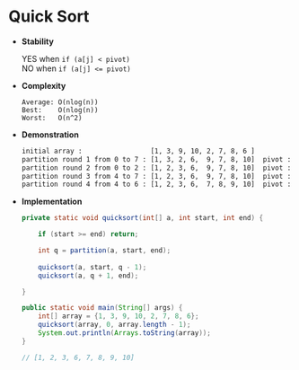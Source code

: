 # Quick Sort

* **Stability**
    
    YES when `if (a[j] < pivot)` <br>
    NO  when `if (a[j] <= pivot)`

* **Complexity**

    ```
    Average: O(nlog(n))
    Best:    O(nlog(n))
    Worst:   O(n^2)
    ```
    
* **Demonstration**

    ```bash
    initial array :                 [1, 3, 9, 10, 2, 7, 8, 6 ]
    partition round 1 from 0 to 7 : [1, 3, 2, 6,  9, 7, 8, 10]  pivot : 6
    partition round 2 from 0 to 2 : [1, 2, 3, 6,  9, 7, 8, 10]  pivot : 2
    partition round 3 from 4 to 7 : [1, 2, 3, 6,  9, 7, 8, 10]  pivot : 10
    partition round 4 from 4 to 6 : [1, 2, 3, 6,  7, 8, 9, 10]  pivot : 8
    ``` 
    
* **Implementation**
    
    ```java
    private static void quicksort(int[] a, int start, int end) {
    
        if (start >= end) return;

        int q = partition(a, start, end);
      
        quicksort(a, start, q - 1);
        quicksort(a, q + 1, end);

    }
    ```
     
    ```java
    public static void main(String[] args) {
        int[] array = {1, 3, 9, 10, 2, 7, 8, 6};
        quicksort(array, 0, array.length - 1);
        System.out.println(Arrays.toString(array));
    }
  
    // [1, 2, 3, 6, 7, 8, 9, 10]
  
    ```